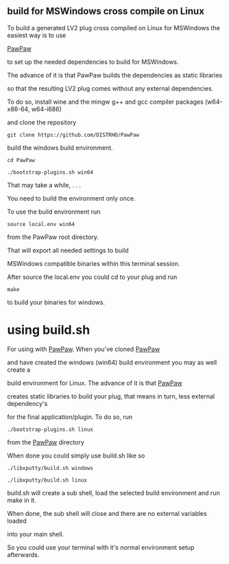 
## build for MSWindows cross compile on Linux

To build a generated LV2 plug cross compiled on Linux for MSWindows the easiest way is to use 

[PawPaw](https://github.com/DISTRHO/PawPaw) 

to set up the needed dependencies to build for MSWindows.

The advance of it is that PawPaw builds the dependencies as static libraries

so that the resulting LV2 plug comes without any external dependencies.

To do so, install wine and the mingw g++ and gcc compiler packages (w64-x86-64, w64-i686)

and clone the repository 

`git clone https://github.com/DISTRHO/PawPaw`

build the windows build environment.

`cd PawPaw`

`./bootstrap-plugins.sh win64`

That may take a while, . . .

You need to build the environment only once.

To use the build environment run

`source local.env win64`

from the PawPaw root directory.

That will export all needed settings to build

MSWindows compatible binaries within this terminal session.

After source the local.env you could cd to your plug and run

`make`

to build your binaries for windows.

# using build.sh

For using with [PawPaw](https://github.com/DISTRHO/PawPaw). When you've cloned [PawPaw](https://github.com/DISTRHO/PawPaw) 

and have created the windows (win64) build environment you may as well create a

build environment for Linux. The advance of it is that [PawPaw](https://github.com/DISTRHO/PawPaw) 

creates static libraries to build your plug, that means in turn, less external dependency's

for the final application/plugin. To do so, run

`./bootstrap-plugins.sh linux`

from the [PawPaw](https://github.com/DISTRHO/PawPaw) directory

When done you could simply use build.sh like so

`./libxputty/build.sh windows`

`./libxputty/build.sh linux`

build.sh will create a sub shell, load the selected build environment and run make in it. 

When done, the sub shell will close and there are no external variables loaded

into your main shell. 

So you could use your terminal with it's normal environment setup afterwards.
